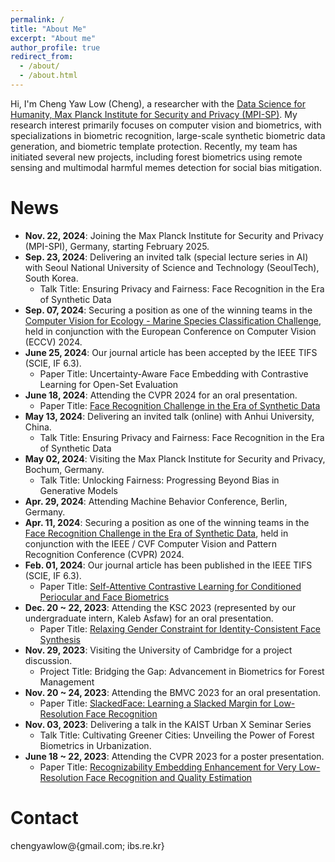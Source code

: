 ```yaml
---
permalink: /
title: "About Me"
excerpt: "About me"
author_profile: true
redirect_from: 
  - /about/
  - /about.html
---
```


Hi, I'm Cheng Yaw Low (Cheng), a researcher with the [Data Science for Humanity, Max Planck Institute for Security and Privacy (MPI-SP)](https://www.mpi-sp.org/cha). My research interest primarily focuses on computer vision and biometrics, with specializations in biometric recognition, large-scale synthetic biometric data generation, and biometric template protection. Recently, my team has initiated several new projects, including forest biometrics using remote sensing and multimodal harmful memes detection for social bias mitigation.

# News
<!-- <span style="font-size: smaller;">(in the recent six months)</span> -->
+ **Nov. 22, 2024**: Joining the Max Planck Institute for Security and Privacy (MPI-SPI), Germany, starting February 2025.
+ **Sep. 23, 2024**: Delivering an invited talk (special lecture series in AI) with Seoul National University of Science and Technology (SeoulTech), South Korea.
  - Talk Title: Ensuring Privacy and Fairness: Face Recognition in the Era of Synthetic Data
+ **Sep. 07, 2024**: Securing a position as one of the winning teams in the [Computer Vision for Ecology - Marine Species Classification Challenge](https://eval.ai/web/challenges/challenge-page/2292/overview), held in conjunction with the European Conference on Computer Vision (ECCV) 2024.
+ **June 25, 2024**: Our journal article has been accepted by the IEEE TIFS (SCIE, IF 6.3).
  - Paper Title: Uncertainty-Aware Face Embedding with Contrastive Learning for Open-Set Evaluation
+ **June 18, 2024**: Attending the CVPR 2024 for an oral presentation.
  - Paper Title: [Face Recognition Challenge in the Era of Synthetic Data](https://openaccess.thecvf.com/content/WACV2024W/FRCSyn/papers/Melzi_FRCSyn_Challenge_at_WACV_2024_Face_Recognition_Challenge_in_the_WACVW_2024_paper.pdf)
+ **May 13, 2024**: Delivering an invited talk (online) with Anhui University, China.
  - Talk Title: Ensuring Privacy and Fairness: Face Recognition in the Era of Synthetic Data
+ **May 02, 2024**: Visiting the Max Planck Institute for Security and Privacy, Bochum, Germany.
  - Talk Title: Unlocking Fairness: Progressing Beyond Bias in Generative Models
+ **Apr. 29, 2024**: Attending Machine Behavior Conference, Berlin, Germany. 
+ **Apr. 11, 2024**: Securing a position as one of the winning teams in the [Face Recognition Challenge in the Era of Synthetic Data](https://codalab.lisn.upsaclay.fr/competitions/16970), held in conjunction with the IEEE / CVF Computer Vision and Pattern Recognition Conference (CVPR) 2024.
+ **Feb. 01, 2024**: Our journal article has been published in the IEEE TIFS (SCIE, IF 6.3).
  - Paper Title: [Self-Attentive Contrastive Learning for Conditioned Periocular and Face Biometrics](https://ieeexplore.ieee.org/document/10418204)
+ **Dec. 20 ~ 22, 2023**: Attending the KSC 2023 (represented by our undergraduate intern, Kaleb Asfaw) for an oral presentation.
  - Paper Title: [Relaxing Gender Constraint for Identity-Consistent Face Synthesis](https://www.dbpia.co.kr/Journal/articleDetail?nodeId=NODE11705225)
+ **Nov. 29, 2023**: Visiting the University of Cambridge for a project discussion.
  - Project Title: Bridging the Gap: Advancement in Biometrics for Forest Management
+ **Nov. 20 ~ 24, 2023**: Attending the BMVC 2023 for an oral presentation.
  - Paper Title: [SlackedFace: Learning a Slacked Margin for Low-Resolution Face Recognition](https://papers.bmvc2023.org/0282.pdf)
+ **Nov. 03, 2023**: Delivering a talk in the KAIST Urban X Seminar Series
  - Talk Title: Cultivating Greener Cities: Unveiling the Power of Forest Biometrics in Urbanization.
+ **June 18 ~ 22, 2023**: Attending the CVPR 2023 for a poster presentation.
  - Paper Title: [Recognizability Embedding Enhancement for Very Low-Resolution Face Recognition and Quality Estimation](https://openaccess.thecvf.com/content/CVPR2023/papers/Chai_Recognizability_Embedding_Enhancement_for_Very_Low-Resolution_Face_Recognition_and_Quality_CVPR_2023_paper.pdf)

# Contact
chengyawlow@{gmail.com; ibs.re.kr}

